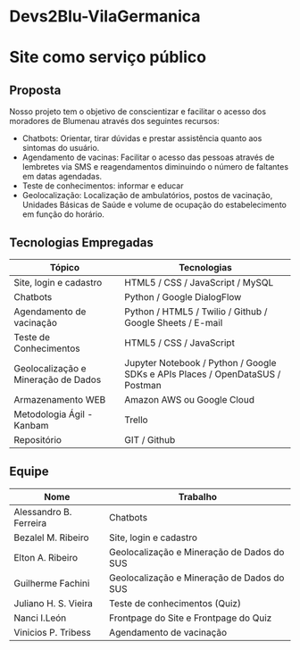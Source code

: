 # Devs2Blu-VilaGermanica


# Site como serviço público

## Proposta

Nosso projeto tem o objetivo de conscientizar e facilitar o acesso dos  moradores de Blumenau através dos seguintes recursos:

 - Chatbots: Orientar, tirar dúvidas e prestar assistência quanto aos sintomas do usuário.
 - Agendamento de vacinas: Facilitar o acesso das pessoas através de lembretes via SMS e reagendamentos diminuindo o número de faltantes em datas agendadas.
 - Teste de conhecimentos: informar e educar
 - Geolocalização: Localização de ambulatórios, postos de vacinação, Unidades Básicas de Saúde e volume de ocupação do estabelecimento em função do horário.
 
## Tecnologias Empregadas

Tópico | Tecnologias
------------- | -------------
Site, login e cadastro | HTML5 / CSS / JavaScript / MySQL
Chatbots | Python / Google DialogFlow
Agendamento de vacinação | Python / HTML5 / Twilio / Github / Google Sheets / E-mail
Teste de Conhecimentos | HTML5 / CSS / JavaScript
Geolocalização e Mineração de Dados | Jupyter Notebook / Python / Google SDKs e APIs Places / OpenDataSUS / Postman
Armazenamento WEB | Amazon AWS ou Google Cloud
Metodologia Ágil - Kanbam| Trello
Repositório | GIT / Github


## Equipe


Nome | Trabalho
------------- | -------------
Alessandro B. Ferreira | Chatbots
Bezalel M. Ribeiro | Site, login e cadastro 
Elton A. Ribeiro | Geolocalização e Mineração de Dados do SUS
Guilherme Fachini | Geolocalização e Mineração de Dados do SUS
Juliano H. S. Vieira | Teste de conhecimentos (Quiz)
Nanci  I.León | Frontpage do Site e Frontpage do Quiz
Vinicios P. Tribess | Agendamento de vacinação
